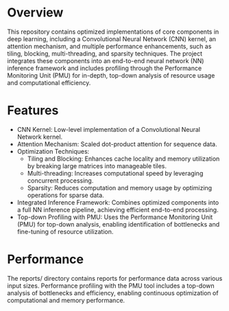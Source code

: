 # Overview
This repository contains optimized implementations of core components in deep learning, including a Convolutional Neural Network (CNN) kernel, an attention mechanism, and multiple performance enhancements, such as tiling, blocking, multi-threading, and sparsity techniques. The project integrates these components into an end-to-end neural network (NN) inference framework and includes profiling through the Performance Monitoring Unit (PMU) for in-depth, top-down analysis of resource usage and computational efficiency.

# Features
- CNN Kernel: Low-level implementation of a Convolutional Neural Network kernel.
- Attention Mechanism: Scaled dot-product attention for sequence data.
- Optimization Techniques:
  - Tiling and Blocking: Enhances cache locality and memory utilization by breaking large matrices into manageable tiles.
  - Multi-threading: Increases computational speed by leveraging concurrent processing.
  - Sparsity: Reduces computation and memory usage by optimizing operations for sparse data.
- Integrated Inference Framework: Combines optimized components into a full NN inference pipeline, achieving efficient end-to-end processing.
- Top-down Profiling with PMU: Uses the Performance Monitoring Unit (PMU) for top-down analysis, enabling identification of bottlenecks and fine-tuning of resource utilization.

# Performance
The reports/ directory contains reports for performance data across various input sizes. Performance profiling with the PMU tool includes a top-down analysis of bottlenecks and efficiency, enabling continuous optimization of computational and memory performance.
